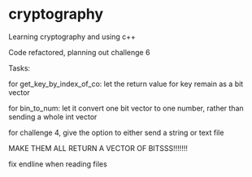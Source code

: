 # cryptography
Learning cryptography and using c++

Code refactored, planning out challenge 6

Tasks:

for get_key_by_index_of_co:
let the return value for key remain as a bit vector

for bin_to_num:
let it convert one bit vector to one number, rather than sending a whole int vector

for challenge 4, give the option to either send a string or text file

MAKE THEM ALL RETURN A VECTOR OF BITSSS!!!!!!!

fix endline when reading files